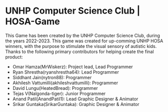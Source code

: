 # UNHP Computer Science Club | HOSA-Game

This Game has been created by the UNHP Computer Science Club, during the years 2022-2023. This game was created for up-comming UNHP HOSA winners, with
the purpose to stimulate the visual sensory of autistic kids. Thanks to the following primary contributors for helping create the final product:
- Omar Hamza(MrWiskerz): Project lead, Lead Programmer
- Ryan Shrestha(ryanshrestha64): Lead Programmer
- Siddhant Jain(nytron88): Programmer
- Akhilesh Vattumilli(akhileshvattumilli): Programmer
- David Lungu(HeatedBread): Programmer
- Tejas V(Nalgonda-tiger): Junior Programmer
- Anand Patil(AnandPatil1): Lead Graphic Designer & Animator
- Srikar Guntaka(SrikarGuntaka): Graphic Designer & Animator


